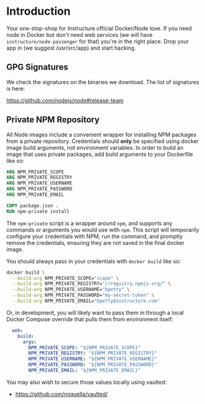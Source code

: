 # Introduction

Your one-stop-shop for Instructure official Docker/Node love. If you need node
in Docker but don't need web services (we will have
`instructure/node-passenger` for that) you're in the right place. Drop your
app in (we suggest /usr/src/app) and start hacking.

## GPG Signatures

We check the signatures on the binaries we download.  The list of signatures is here:

https://github.com/nodejs/node#release-team

## Private NPM Repository

All Node images include a convenient wrapper for installing NPM packages from
a private repository. Credentials should **only** be specified using docker
image build arguments, not environment variables. In order to build an image
that uses private packages, add build arguments to your Dockerfile like so:

```Dockerfile
ARG NPM_PRIVATE_SCOPE
ARG NPM_PRIVATE_REGISTRY
ARG NPM_PRIVATE_USERNAME
ARG NPM_PRIVATE_PASSWORD
ARG NPM_PRIVATE_EMAIL

COPY package.json .
RUN npm-private install
```

The `npm-private` script is a wrapper around `npm`, and supports any commands or
arguments you would use with `npm`. This script will temporarily configure your
credentials with NPM, run the command, and promptly remove the credentials,
ensuring they are not saved in the final docker image.

You should always pass in your credentials with `docker build` like so:

```sh
docker build \
  --build-arg NPM_PRIVATE_SCOPE="scope" \
  --build-arg NPM_PRIVATE_REGISTRY="//registry.npmjs.org/" \
  --build-arg NPM_PRIVATE_USERNAME="bpetty" \
  --build-arg NPM_PRIVATE_PASSWORD="my-secret-token" \
  --build-arg NPM_PRIVATE_EMAIL="bpetty@instructure.com"
```

Or, in development, you will likely want to pass them in through a local Docker
Compose override that pulls them from environment itself:

```yml
  web:
    build:
      args:
        NPM_PRIVATE_SCOPE: "${NPM_PRIVATE_SCOPE}"
        NPM_PRIVATE_REGISTRY: "${NPM_PRIVATE_REGISTRY}"
        NPM_PRIVATE_USERNAME: "${NPM_PRIVATE_USERNAME}"
        NPM_PRIVATE_PASSWORD: "${NPM_PRIVATE_PASSWORD}"
        NPM_PRIVATE_EMAIL: "${NPM_PRIVATE_EMAIL}"
```

You may also wish to secure those values locally using vaulted:
* https://github.com/miquella/vaulted/
